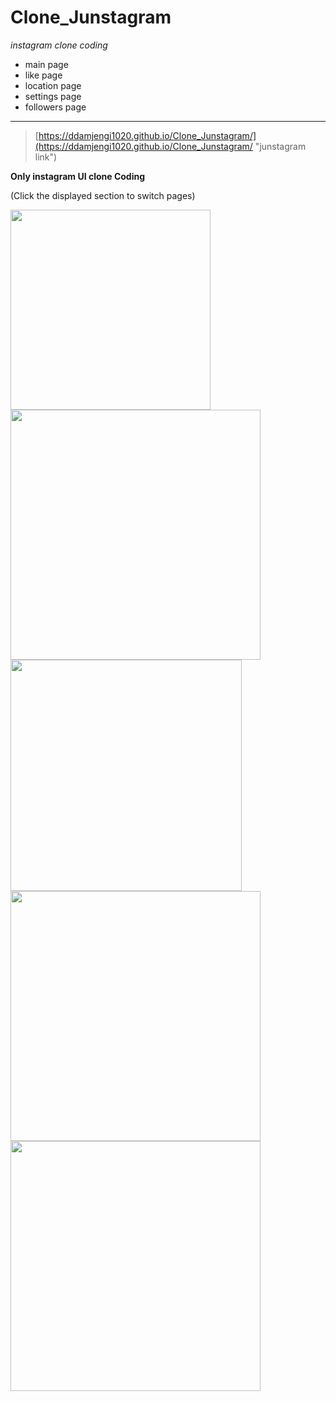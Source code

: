 **Clone_Junstagram**
======================

_instagram clone coding_

+ main page
+ like page
+ location page
+ settings page
+ followers page

------------------------
> [https://ddamjengi1020.github.io/Clone_Junstagram/](https://ddamjengi1020.github.io/Clone_Junstagram/ "junstagram link")

__Only instagram UI clone Coding__

(Click the displayed section to switch pages)


<img src="https://ddamjengi1020.github.io/imageHosting/github/insta/insta1.jpg" width="320px">    <img src="https://ddamjengi1020.github.io/imageHosting/github/insta/insta2.jpg" width="400px">
<br>
<img src="https://ddamjengi1020.github.io/imageHosting/github/insta/insta3.jpg" width="370px">  <img src="https://ddamjengi1020.github.io/imageHosting/github/insta/insta4.jpg" width="400px">
<br>
<img src="https://ddamjengi1020.github.io/imageHosting/github/insta/insta5.jpg" width="400px">